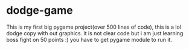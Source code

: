 # dodge-game
This is my first big pygame project(over 500 lines of code), this is a lol dodge copy with out graphics.
it is not clear code but i am just learning
boss fight on  50 points :)
you have to get pygame module to run it.
